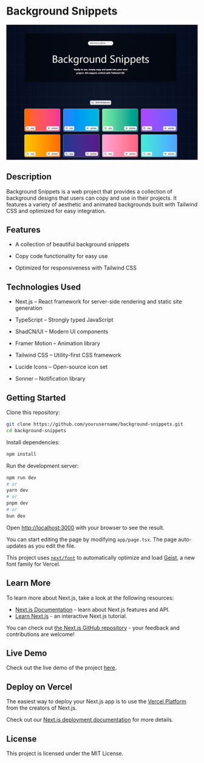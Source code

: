 # Background Snippets
![Background Snippets](public/background-snippets.PNG)

## Description

Background Snippets is a web project that provides a collection of background designs that users can copy and use in their projects. It features a variety of aesthetic and animated backgrounds built with Tailwind CSS and optimized for easy integration.

## Features

- A collection of beautiful background snippets

- Copy code functionality for easy use

- Optimized for responsiveness with Tailwind CSS

## Technologies Used

- Next.js – React framework for server-side rendering and static site generation

- TypeScript – Strongly typed JavaScript

- ShadCN/UI – Modern UI components

- Framer Motion – Animation library

- Tailwind CSS – Utility-first CSS framework

- Lucide Icons – Open-source icon set

- Sonner – Notification library

## Getting Started

Clone this repository:
```bash
git clone https://github.com/yourusername/background-snippets.git
cd background-snippets
```
Install dependencies:
```bash
npm install
```
Run the development server:

```bash
npm run dev
# or
yarn dev
# or
pnpm dev
# or
bun dev
```

Open [http://localhost:3000](http://localhost:3000) with your browser to see the result.

You can start editing the page by modifying `app/page.tsx`. The page auto-updates as you edit the file.

This project uses [`next/font`](https://nextjs.org/docs/app/building-your-application/optimizing/fonts) to automatically optimize and load [Geist](https://vercel.com/font), a new font family for Vercel.

## Learn More

To learn more about Next.js, take a look at the following resources:

- [Next.js Documentation](https://nextjs.org/docs) - learn about Next.js features and API.
- [Learn Next.js](https://nextjs.org/learn) - an interactive Next.js tutorial.

You can check out [the Next.js GitHub repository](https://github.com/vercel/next.js) - your feedback and contributions are welcome!

## Live Demo

Check out the live demo of the project [here](https://background-snippets-seven.vercel.app/).

## Deploy on Vercel

The easiest way to deploy your Next.js app is to use the [Vercel Platform](https://vercel.com/new?utm_medium=default-template&filter=next.js&utm_source=create-next-app&utm_campaign=create-next-app-readme) from the creators of Next.js.

Check out our [Next.js deployment documentation](https://nextjs.org/docs/app/building-your-application/deploying) for more details.

## License 

This project is licensed under the MIT License. 
